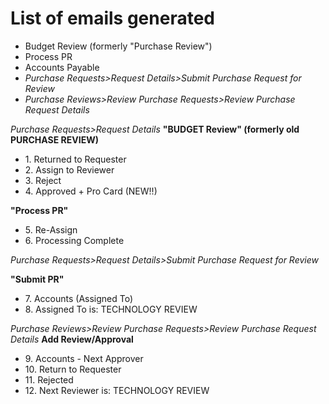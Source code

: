 # List of emails generated

* &#x20; Budget Review (formerly "Purchase Review")
* &#x20; Process PR
* &#x20; Accounts Payable
* &#x20; _Purchase Requests>Request Details>Submit Purchase Request for Review_
* &#x20; _Purchase Reviews>Review Purchase Requests>Review Purchase Request Details_

_Purchase Requests>Request Details_ **"BUDGET Review" (formerly old PURCHASE REVIEW)**

* &#x20; 1\. Returned to Requester
* &#x20; 2\. Assign to Reviewer
* &#x20; 3\. Reject
* &#x20; 4\. Approved + Pro Card (NEW!!)

**"Process PR"**

* &#x20; 5\. Re-Assign
* &#x20; 6\. Processing Complete

_Purchase Requests>Request Details>Submit Purchase Request for Review_

**"Submit PR"**

* &#x20; 7\. Accounts (Assigned To)
* &#x20; 8\. Assigned To is: TECHNOLOGY REVIEW

_Purchase Reviews>Review Purchase Requests>Review Purchase Request Details_ **Add Review/Approval**

* &#x20; 9\. Accounts - Next Approver
* &#x20; 10\. Return to Requester
* &#x20; 11\. Rejected
* &#x20; 12\. Next Reviewer is: TECHNOLOGY REVIEW
